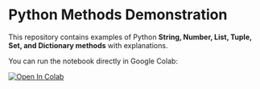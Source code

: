 # Python Methods Demonstration

This repository contains examples of Python **String, Number, List, Tuple, Set, and Dictionary methods** with explanations.

You can run the notebook directly in Google Colab:

[![Open In Colab](https://colab.research.google.com/assets/colab-badge.svg)](https://colab.research.google.com/drive/18-MzzbLrXIb44UctKbiazgWQ-gI6Usap?usp=sharing)
